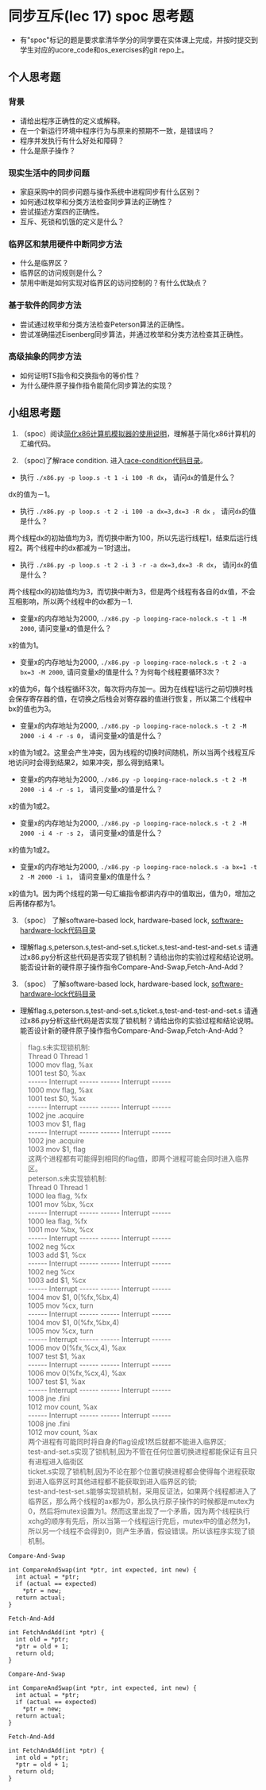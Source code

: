 # 同步互斥(lec 17) spoc 思考题


- 有"spoc"标记的题是要求拿清华学分的同学要在实体课上完成，并按时提交到学生对应的ucore_code和os_exercises的git repo上。

## 个人思考题

### 背景
 - 请给出程序正确性的定义或解释。
 - 在一个新运行环境中程序行为与原来的预期不一致，是错误吗？
 - 程序并发执行有什么好处和障碍？
 - 什么是原子操作？

### 现实生活中的同步问题

 - 家庭采购中的同步问题与操作系统中进程同步有什么区别？
 - 如何通过枚举和分类方法检查同步算法的正确性？
 - 尝试描述方案四的正确性。
 - 互斥、死锁和饥饿的定义是什么？

### 临界区和禁用硬件中断同步方法

 - 什么是临界区？
 - 临界区的访问规则是什么？
 - 禁用中断是如何实现对临界区的访问控制的？有什么优缺点？

### 基于软件的同步方法

 - 尝试通过枚举和分类方法检查Peterson算法的正确性。
 - 尝试准确描述Eisenberg同步算法，并通过枚举和分类方法检查其正确性。

### 高级抽象的同步方法

 - 如何证明TS指令和交换指令的等价性？
 - 为什么硬件原子操作指令能简化同步算法的实现？
 
## 小组思考题

1. （spoc）阅读[简化x86计算机模拟器的使用说明](https://github.com/chyyuu/ucore_lab/blob/master/related_info/lab7/lab7-spoc-exercise.md)，理解基于简化x86计算机的汇编代码。

2. （spoc)了解race condition. 进入[race-condition代码目录](https://github.com/chyyuu/ucore_lab/tree/master/related_info/lab7/race-condition)。


 - 执行 `./x86.py -p loop.s -t 1 -i 100 -R dx`， 请问`dx`的值是什么？
 
dx的值为－1。

 - 执行 `./x86.py -p loop.s -t 2 -i 100 -a dx=3,dx=3 -R dx` ， 请问`dx`的值是什么？
 
两个线程dx的初始值均为3，而切换中断为100，所以先运行线程1，结束后运行线程2。两个线程中的dx都减为－1时退出。

 - 执行 `./x86.py -p loop.s -t 2 -i 3 -r -a dx=3,dx=3 -R dx`， 请问`dx`的值是什么？
 
两个线程dx的初始值均为3，而切换中断为3，但是两个线程有各自的dx值，不会互相影响，所以两个线程中的dx都为－1.

 - 变量x的内存地址为2000, `./x86.py -p looping-race-nolock.s -t 1 -M 2000`, 请问变量x的值是什么？
 
x的值为1。

 - 变量x的内存地址为2000, `./x86.py -p looping-race-nolock.s -t 2 -a bx=3 -M 2000`, 请问变量x的值是什么？为何每个线程要循环3次？

x的值为6，每个线程循环3次，每次将内存加一。因为在线程1运行之前切换时栈会保存寄存器的值，在切换之后栈会对寄存器的值进行恢复，所以第二个线程中bx的值也为3。

 - 变量x的内存地址为2000, `./x86.py -p looping-race-nolock.s -t 2 -M 2000 -i 4 -r -s 0`， 请问变量x的值是什么？

x的值为1或2。这里会产生冲突，因为线程的切换时间随机，所以当两个线程互斥地访问时会得到结果2，如果冲突，那么得到结果1。

 - 变量x的内存地址为2000, `./x86.py -p looping-race-nolock.s -t 2 -M 2000 -i 4 -r -s 1`， 请问变量x的值是什么？

x的值为1或2。

 - 变量x的内存地址为2000, `./x86.py -p looping-race-nolock.s -t 2 -M 2000 -i 4 -r -s 2`， 请问变量x的值是什么？ 

x的值为1或2。

 - 变量x的内存地址为2000, `./x86.py -p looping-race-nolock.s -a bx=1 -t 2 -M 2000 -i 1`， 请问变量x的值是什么？ 

x的值为1。因为两个线程的第一句汇编指令都讲内存中的值取出，值为0，增加之后再储存都为1。

3. （spoc） 了解software-based lock, hardware-based lock, [software-hardware-lock代码目录](https://github.com/chyyuu/ucore_lab/tree/master/related_info/lab7/software-hardware-locks)
- 理解flag.s,peterson.s,test-and-set.s,ticket.s,test-and-test-and-set.s 请通过x86.py分析这些代码是否实现了锁机制？请给出你的实验过程和结论说明。能否设计新的硬件原子操作指令Compare-And-Swap,Fetch-And-Add？

3. （spoc） 了解software-based lock, hardware-based lock, [software-hardware-lock代码目录](https://github.com/chyyuu/ucore_lab/tree/master/related_info/lab7/software-hardware-locks)

  - 理解flag.s,peterson.s,test-and-set.s,ticket.s,test-and-test-and-set.s 请通过x86.py分析这些代码是否实现了锁机制？请给出你的实验过程和结论说明。能否设计新的硬件原子操作指令Compare-And-Swap,Fetch-And-Add？

> flag.s未实现锁机制:  
       Thread 0                Thread 1         
1000 mov  flag, %ax  
1001 test $0, %ax  
------ Interrupt ------  ------ Interrupt ------  
                         1000 mov  flag, %ax  
                         1001 test $0, %ax  
------ Interrupt ------  ------ Interrupt ------  
1002 jne  .acquire  
1003 mov  $1, flag  
------ Interrupt ------  ------ Interrupt ------  
                         1002 jne  .acquire  
                         1003 mov  $1, flag  
这两个进程都有可能得到相同的flag值，即两个进程可能会同时进入临界区。  
peterson.s未实现锁机制:  
       Thread 0                Thread 1         
1000 lea flag, %fx  
1001 mov %bx, %cx  
------ Interrupt ------  ------ Interrupt ------  
                         1000 lea flag, %fx  
                         1001 mov %bx, %cx  
------ Interrupt ------  ------ Interrupt ------  
1002 neg %cx  
1003 add $1, %cx  
------ Interrupt ------  ------ Interrupt ------  
                         1002 neg %cx  
                         1003 add $1, %cx  
------ Interrupt ------  ------ Interrupt ------  
1004 mov $1, 0(%fx,%bx,4)  
1005 mov %cx, turn  
------ Interrupt ------  ------ Interrupt ------  
                         1004 mov $1, 0(%fx,%bx,4)  
                         1005 mov %cx, turn  
------ Interrupt ------  ------ Interrupt ------  
1006 mov 0(%fx,%cx,4), %ax  
1007 test $1, %ax  
------ Interrupt ------  ------ Interrupt ------    
                         1006 mov 0(%fx,%cx,4), %ax  
                         1007 test $1, %ax  
------ Interrupt ------  ------ Interrupt ------  
1008 jne .fini  
1012 mov count, %ax  
------ Interrupt ------  ------ Interrupt ------    
                         1008 jne .fini  
                         1012 mov count, %ax  
两个进程有可能同时将自身的flag设成1然后就都不能进入临界区;  
test-and-set.s实现了锁机制,因为不管在任何位置切换进程都能保证有且只有进程进入临街区  
ticket.s实现了锁机制,因为不论在那个位置切换进程都会使得每个进程获取到进入临界区时其他进程都不能获取到进入临界区的锁;  
test-and-test-set.s能够实现锁机制，采用反证法，如果两个线程都进入了临界区，那么两个线程的ax都为0，那么执行原子操作的时候都是mutex为0，然后将mutex设置为1。然而这里出现了一个矛盾，因为两个线程执行xchg的顺序有先后，所以当第一个线程运行完后，mutex中的值必然为1，所以另一个线程不会得到0，则产生矛盾，假设错误。所以该程序实现了锁机制。  


```
Compare-And-Swap

int CompareAndSwap(int *ptr, int expected, int new) {
  int actual = *ptr;
  if (actual == expected)
    *ptr = new;
  return actual;
}
```

```
Fetch-And-Add

int FetchAndAdd(int *ptr) {
  int old = *ptr;
  *ptr = old + 1;
  return old;
}
```
```
Compare-And-Swap

int CompareAndSwap(int *ptr, int expected, int new) {
  int actual = *ptr;
  if (actual == expected)
    *ptr = new;
  return actual;
}
```

```
Fetch-And-Add

int FetchAndAdd(int *ptr) {
  int old = *ptr;
  *ptr = old + 1;
  return old;
}
```
